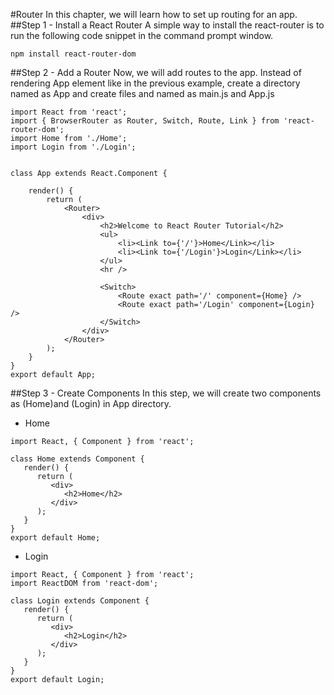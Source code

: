 #Router
In this chapter, we will learn how to set up routing for an app.
##Step 1 - Install a React Router
A simple way to install the react-router is to run the following code snippet in the command prompt window.
```
npm install react-router-dom 
```
##Step 2 - Add a Router
Now, we will add routes to the app. Instead of rendering App element like in the previous example, create a directory named as App and create files and named as main.js and App.js 
```
import React from 'react';
import { BrowserRouter as Router, Switch, Route, Link } from 'react-router-dom';
import Home from './Home';
import Login from './Login';


class App extends React.Component {

    render() {
        return (
            <Router>
                <div>
                    <h2>Welcome to React Router Tutorial</h2>
                    <ul>
                        <li><Link to={'/'}>Home</Link></li>
                        <li><Link to={'/Login'}>Login</Link></li>
                    </ul>
                    <hr />

                    <Switch>
                        <Route exact path='/' component={Home} />
                        <Route exact path='/Login' component={Login} />
                    </Switch>
                </div>
            </Router>
        );
    }
}
export default App;
```
##Step 3 - Create Components
In this step, we will create two components as (Home)and (Login) in App directory. 

- Home
```
import React, { Component } from 'react';

class Home extends Component {
   render() {
      return (
         <div>
            <h2>Home</h2>
         </div>
      );
   }
}
export default Home;
```
- Login
```
import React, { Component } from 'react';
import ReactDOM from 'react-dom';

class Login extends Component {
   render() {
      return (
         <div>
            <h2>Login</h2>
         </div>
      );
   }
}
export default Login;
```